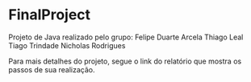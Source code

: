 # FinalProject

Projeto de Java realizado pelo grupo:
Felipe Duarte Arcela
Thiago Leal
Tiago Trindade
Nicholas Rodrigues

Para mais detalhes do projeto, segue o link do relatório que mostra os passos de sua realização.
